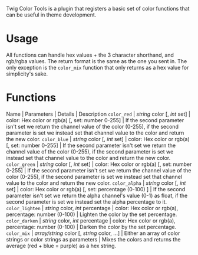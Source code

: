 Twig Color Tools is a plugin that registers a basic set of color functions that can be
useful in theme development.

# Usage

All functions can handle hex values + the 3 character shorthand, and rgb/rgba values.
The return format is the same as the one you sent in. The only exception is the
`color_mix` function that only returns as a hex value for simplicity's sake.

# Functions

Name | Parameters | Details | Description
`color_red` | *string* color [, *int* set] | color: Hex color or rgb(a) [, set: number 0-255] | If the second parameter isn't set we return the channel value of the color (0-255), if the second parameter is set we instead set that channel value to the color and return the new color.
`color_blue` | *string* color [, *int* set] | color: Hex color or rgb(a) [, set: number 0-255] | If the second parameter isn't set we return the channel value of the color (0-255), if the second parameter is set we instead set that channel value to the color and return the new color.
`color_green` | *string* color [, *int* set] | color: Hex color or rgb(a) [, set: number 0-255] | If the second parameter isn't set we return the channel value of the color (0-255), if the second parameter is set we instead set that channel value to the color and return the new color.
`color_alpha` | *string* color [, *int* set] | color: Hex color or rgb(a) [, set: percentage (0-100) ] | If the second parameter isn't set we return the alpha channel's value (0-1) as float, if the second parameter is set we instead set the alpha percentage to it.
`color_lighten` | *string* color, *int* percentage | color: Hex color or rgb(a), percentage: number (0-100) | Lighten the color by the set percentage.
`color_darken` | *string* color, *int* percentage | color: Hex color or rgb(a), percentage: number (0-100) | Darken the color by the set percentage.
`color_mix` | *array/string* color [, *string* color, ...] | Either an array of color strings or color strings as parameters | Mixes the colors and returns the average (red + blue = purple) as a hex string.
